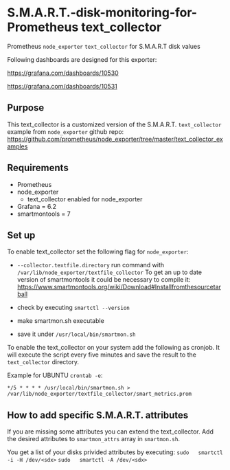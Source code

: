 # S.M.A.R.T.-disk-monitoring-for-Prometheus text_collector

Prometheus `node_exporter` `text_collector` for S.M.A.R.T disk values

Following dashboards are designed for this exporter:

https://grafana.com/dashboards/10530

https://grafana.com/dashboards/10531

## Purpose
This text_collector is a customized version of the S.M.A.R.T. `text_collector` example from `node_exporter` github repo:
https://github.com/prometheus/node_exporter/tree/master/text_collector_examples

## Requirements
- Prometheus
- node_exporter
  - text_collector enabled for node_exporter
- Grafana = 6.2
- smartmontools = 7

## Set up
To enable text_collector set the following flag for `node_exporter`:
- `--collector.textfile.directory`
run command with `/var/lib/node_exporter/textfile_collector`
To get an up to date version of smartmontools it could be necessary to compile it:
https://www.smartmontools.org/wiki/Download#Installfromthesourcetarball

- check by executing `smartctl --version`

- make smartmon.sh executable

- save it under `/usr/local/bin/smartmon.sh`

To enable the text_collector on your system add the following as cronjob.
It will execute the script every five minutes and save the result to the `text_collector` directory.

Example for UBUNTU `crontab -e`:

`*/5 * * * * /usr/local/bin/smartmon.sh > /var/lib/node_exporter/textfile_collector/smart_metrics.prom`

## How to add specific S.M.A.R.T. attributes
If you are missing some attributes you can extend the text_collector.
Add the desired attributes to `smartmon_attrs` array in `smartmon.sh`.

You get a list of your disks privided attributes by executing:
`sudo 	smartctl -i -H /dev/<sdx>`
`sudo 	smartctl -A /dev/<sdx>`
